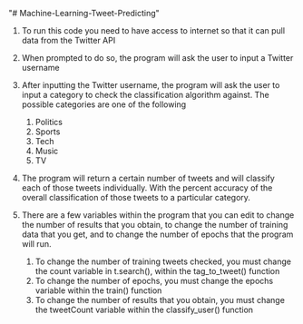 "# Machine-Learning-Tweet-Predicting" 

1. To run this code you need to have access to internet so that it can pull data from the Twitter API
2. When prompted to do so, the program will ask the user to input a Twitter username
3. After inputting the Twitter username, the program will ask the user to input a category to check the classification algorithm against. The possible categories are one of the following
    1. Politics
    2. Sports
    3. Tech
    4. Music
    5. TV

4. The program will return a certain number of tweets and will classify each of those tweets individually. With the percent accuracy of the overall classification of those tweets to a particular category.

5. There are a few variables within the program that you can edit to change the number of results that you obtain, to change the number of training data that you get, and to change the number of epochs that the program will run. 
    1. To change the number of training tweets checked, you must change the count variable in t.search(), within the                tag_to_tweet() function
    2. To change the number of epochs, you must change the epochs variable within the train() function
    3. To change the number of results that you obtain, you must change the tweetCount variable within the classify_user()          function

